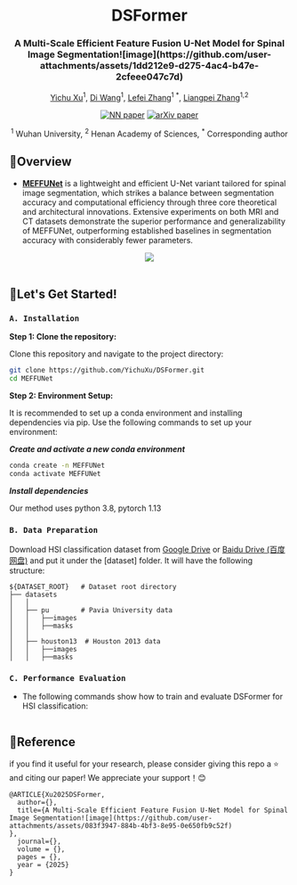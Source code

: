 <div align="center">
<h1 align="center">DSFormer</h1>

<h3>A Multi-Scale Efficient Feature Fusion U-Net Model for Spinal Image Segmentation![image](https://github.com/user-attachments/assets/1dd212e9-d275-4ac4-b47e-2cfeee047c7d)
</h3>

[Yichu Xu](https://scholar.google.com/citations?user=CxKy4lEAAAAJ&hl=en&oi=ao)<sup>1</sup>, 
[Di Wang](https://scholar.google.com/citations?user=3fThjewAAAAJ&hl=en)<sup>1</sup>, 
[Lefei Zhang](https://scholar.google.com/citations?user=BLKHwNwAAAAJ&hl=en)<sup>1 *</sup>, 
[Liangpei Zhang](https://scholar.google.com/citations?user=vzj2hcYAAAAJ&hl=en)<sup>1,2 </sup>

[![NN paper](https://img.shields.io/badge/NN-paper-00629B.svg)](https://www.sciencedirect.com/science/article/pii/S089360802500190X?dgcid=author1) [![arXiv paper](https://img.shields.io/badge/arXiv-paper-b31b1b.svg)](https://arxiv.org/abs/2410.03171)

<sup>1</sup> Wuhan University, <sup>2</sup> Henan Academy of Sciences,  <sup>*</sup> Corresponding author

</div>


## 📖Overview

* [**MEFFUNet**](https://arxiv.org/abs/2410.03171) is a lightweight and efficient U-Net variant tailored for spinal image segmentation, which strikes a balance between segmentation accuracy and computational efficiency through three core theoretical and architectural innovations. Extensive experiments on both MRI and CT datasets demonstrate the superior performance and generalizability of MEFFUNet, outperforming established baselines in segmentation accuracy with considerably fewer parameters.



<div align="center">
  <img src="./figures/DSFormer.png"><br><br>
</div>

## 🚀Let's Get Started!
### `A. Installation`
**Step 1: Clone the repository:**

Clone this repository and navigate to the project directory:
```bash
git clone https://github.com/YichuXu/DSFormer.git
cd MEFFUNet
```

**Step 2: Environment Setup:**

It is recommended to set up a conda environment and installing dependencies via pip. Use the following commands to set up your environment:

***Create and activate a new conda environment***

```bash
conda create -n MEFFUNet
conda activate MEFFUNet
```

***Install dependencies***

Our method uses python 3.8, pytorch 1.13

### `B. Data Preparation`

Download HSI classification dataset from [Google Drive](https://drive.google.com/drive/folders/1iPFLdrAFUveqwCtMpf5859pQhGXN_z4J?usp=drive_link) or [Baidu Drive (百度网盘)](https://pan.baidu.com/s/1bSqq-Uv3AC5qfRmqxbMjfg?pwd=2025) and put it under the [dataset] folder. It will have the following structure: 
```
${DATASET_ROOT}   # Dataset root directory
├── datasets
│   │
│   ├── pu        # Pavia University data
│   │   ├──images
│   │   ├──masks
│   │
│   ├── houston13  # Houston 2013 data
│   │   ├──images
│   │   ├──masks 

```

### `C. Performance Evaluation`
- The following commands show how to train and evaluate DSFormer for HSI classification:
```bash

```

## 📜Reference

if you find it useful for your research, please consider giving this repo a ⭐ and citing our paper! We appreciate your support！😊
```
@ARTICLE{Xu2025DSFormer,
  author={},
  title={A Multi-Scale Efficient Feature Fusion U-Net Model for Spinal Image Segmentation![image](https://github.com/user-attachments/assets/083f3947-884b-4bf3-8e95-0e650fb9c52f)
}, 
  journal={},
  volume = {},
  pages = {},
  year = {2025}
}
```
